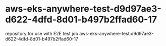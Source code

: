 # aws-eks-anywhere-test-d9d97ae3-d622-4dfd-8d01-b497b2ffad60-17
repository for use with E2E test job aws-eks-anywhere-test:d9d97ae3-d622-4dfd-8d01-b497b2ffad60-17
